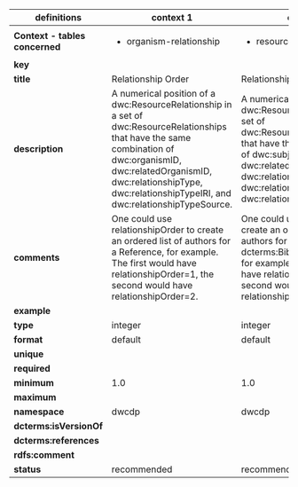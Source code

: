 | definitions | context 1 |context 2 |
|-|-|-|
| **Context - tables concerned** | <ul><li>organism-relationship</li></ul> | <ul><li>resource-relationship</li></ul> |
| **key** |  |  |
| **title** | Relationship Order | Relationship Order |
| **description** | A numerical position of a dwc:ResourceRelationship in a set of dwc:ResourceRelationships that have the same combination of dwc:organismID, dwc:relatedOrganismID, dwc:relationshipType, dwc:relationshipTypeIRI, and dwc:relationshipTypeSource. | A numerical position of a dwc:ResourceRelationship in a set of dwc:ResourceRelationships that have the same combination of dwc:subjectResourceID, dwc:relatedResourceID, dwc:relationshipType, dwc:relationshipTypeIRI, and dwc:relationshipTypeSource. |
| **comments** | One could use relationshipOrder to create an ordered list of authors for a Reference, for example. The first would have relationshipOrder=1, the second would have relationshipOrder=2. | One could use this term to create an ordered list of authors for a dcterms:BibliographicResource, for example. The first would have relationshipOrder=1, the second would have relationshipOrder=2. |
| **example** |  |  |
| **type** | integer | integer |
| **format** | default | default |
| **unique** |  |  |
| **required** |  |  |
| **minimum** | 1.0 | 1.0 |
| **maximum** |  |  |
| **namespace** | dwcdp | dwcdp |
| **dcterms:isVersionOf** |  |  |
| **dcterms:references** |  |  |
| **rdfs:comment** |  |  |
| **status** | recommended | recommended |
